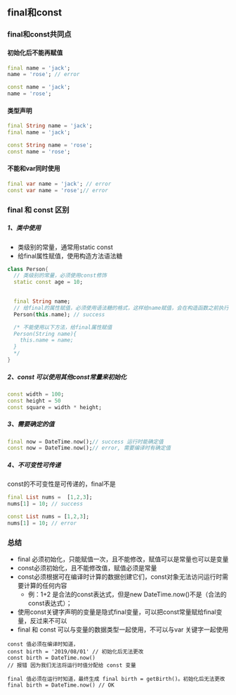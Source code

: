 ## final和const

 
### final和const共同点
#### 初始化后不能再赋值
```dart
final name = 'jack';
name = 'rose'; // error

const name = 'jack';
name = 'rose';

```

#### 类型声明

```dart
final String name = 'jack';
final name = 'jack';

const String name = 'rose';
const name = 'rose';
```

#### 不能和var同时使用
```dart
final var name = 'jack'; // error
const var name = 'rose';// error
```
### final 和 const 区别
##### 1、类中使用
* 类级别的常量，通常用static const
* 给final属性赋值，使用构造方法语法糖


```dart
class Person{
  // 类级别的常量，必须使用const修饰
  static const age = 10;

  
  final String name;
  // 给final的属性赋值，必须使用语法糖的格式，这样给name赋值，会在构造函数之前执行
  Person(this.name); // success

  /* 不能使用以下方法，给final属性赋值
  Person(String name){
    this.name = name;
  }
  */
}
```

##### 2、const 可以使用其他const常量来初始化
```dart
const width = 100;
const height = 50
const square = width * height;
```
##### 3、需要确定的值
```dart
final now = DateTime.now();// success 运行时能确定值
const now = DateTime.now();// error, 需要编译时有确定值
```
##### 4、不可变性可传递
const的不可变性是可传递的，final不是

```dart
final List nums =  [1,2,3];
nums[1] = 10; // success

const List nums = [1,2,3];
nums[1] = 10; // error
```


### 总结
* final 必须初始化，只能赋值一次，且不能修改，赋值可以是常量也可以是变量
* const必须初始化，且不能修改值，赋值必须是常量
* const必须根据可在编译时计算的数据创建它们，const对象无法访问运行时需要计算的任何内容
    * 例：1+2 是合法的const表达式，但是new DateTime.now()不是（合法的const表达式）；
* 使用const关键字声明的变量是隐式final变量，可以把const常量赋给final变量，反过来不可以
* final 和 const 可以与变量的数据类型一起使用，不可以与var 关键字一起使用


```
const 值必须在编译时知道，
const birth = '2019/08/01' // 初始化后无法更改
const birth = DateTime.now() 
// 报错 因为我们无法将运行时值分配给 const 变量
```


```
final 值必须在运行时知道，最终生成 final birth = getBirth()。初始化后无法更改
final birth = DateTime.now() // OK
```





